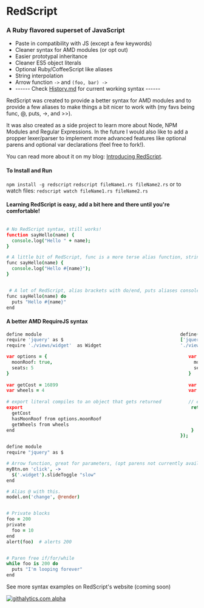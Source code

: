 # RedScript  
### A Ruby flavored superset of JavaScript

* Paste in compatibility with JS (except a few keywords)
* Cleaner syntax for AMD modules (or opt out)
* Easier prototypal inheritance
* Cleaner ES5 object literals
* Optional Ruby/CoffeeScript like aliases
* String interpolation
* Arrow function ` -> ` and ` (foo, bar) -> `
* ------ Check [History.md](https://github.com/AdamBrodzinski/RedScript/blob/master/History.md) for current working syntax ------


RedScript was created to provide a better syntax for AMD modules and to provide
a few aliases to make things a bit nicer to work with (my favs being func, @, puts, ->, and >>).

It was also created as a side project to learn more about Node, NPM Modules and Regular Expressions. In the future I would also like to add a propper lexer/parser to implement more advanced features like optional parens and optional var declarations (feel free to fork!).

You can read more about it on my blog: [Introducing RedScript](http://adamb.me/blog/2013/01/27/introducing-redscript/).


#### To Install and Run
`npm install -g redscript`
`redscript fileName1.rs fileName2.rs`
or to watch files:
`redscript watch fileName1.rs fileName2.rs`

#### Learning RedScript is easy, add a bit here and there until you're comfortable!
```coffeescript

# No RedScript syntax, still works!
function sayHello(name) {
  console.log("Hello " + name);  
}

# A little bit of RedScript, func is a more terse alias function, string interpolation
func sayHello(name) {
  console.log("Hello #{name}");
}


 # A lot of RedScript, alias brackets with do/end, puts aliases console.log
func sayHello(name) do
  puts "Hello #{name}"
end

```


#### A better AMD RequireJS syntax
```coffeescript
define module                                                   define(
require 'jquery' as $                                           ['jquery',
require './views/widget'  as Widget                             './views/widget'], function($, Widget) {        

var options = {                                                    var options = {
  moonRoof: true,                                                    moonRoof: true,   
  seats: 5                                                           seats: 5      
}                                                                  }          
 
var getCost = 16899                                                var getCost = 16899;
var wheels = 4                                                     var wheels = 4;
 
# export literal compiles to an object that gets returned          // export literal compiles to an object that gets returned          
export                                                              return {   
  getCost                                                               getCost : getCost,
  hasMoonRoof from options.moonRoof                                     hasMoonRoof : options.moonRoof,   
  getWheels from wheels                                                 getWheels : wheels     
end                                                                 }           
                                                                }); 
```

```coffeescript
define module
require "jquery" as $

# Arrow function, great for parameters, (opt parens not currently avail.)
myBtn.on 'click', ->
  $('.widget').slideToggle "slow"
end

# Alias @ with this.
model.on('change', @render)


# Private blocks
foo = 200
private
  foo = 10
end
alert(foo)  # alerts 200


# Paren free if/for/while
while foo is 200 do
  puts "I'm looping forever"
end

```

See more syntax examples on RedScript's website (coming soon)

[![githalytics.com alpha](https://cruel-carlota.pagodabox.com/5bb5e651dc61d19e3b5121ed1f33902c "githalytics.com")](http://githalytics.com/AdamBrodzinski/RedScript)